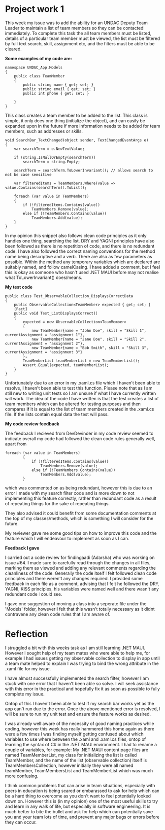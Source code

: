 # Project work 1

This week my issue was to add the ability for an UNDAC Deputy Team Leader to maintain a list of team members so they can be contacted immediately. To complete this task the all team members must be listed, details of a particular team member must be viewed, the list must be filtered by full text search, skill, assignment etc, and the filters must be able to be cleared.

__Some examples of my code are:__

```
namespace UNDAC_App.Models
{
    public class TeamMember
    {
        public string name { get; set; }
        public string email { get; set; }
        public int phone { get; set; }

    }
}
```
This class creates a team member to be added to the list. This class is simple, it only does one thing (initialize the object), and can easily be expanded upon in the future if more information needs to be added for team members, such as addresses or skills.

```
void SearchBar_TextChanged(object sender, TextChangedEventArgs e)
{
	var searchTerm = e.NewTextValue;

	if (string.IsNullOrEmpty(searchTerm))
		searchTerm = string.Empty;

	searchTerm = searchTerm.ToLowerInvariant(); // allows search to not be case sensitive

	var filteredItems = TeamMembers.Where(value => value.Contains(searchTerm)).ToList();

	foreach (var value in TeamMembers)
	{
		if (!filteredItems.Contains(value))
			TeamMembers.Remove(value);
		else if (!TeamMembers.Contains(value))
			TeamMembers.Add(value);
	}
}
```
In my opinion this snippet also follows clean code principles as it only handles one thing, searching the list. DRY and YAGNI principles have also been followed as there is no repetition of code, and there is no redundant code. 
I have also followed the correct naming conventions for the method name being descriptive and a verb. There are also as few parameters as possible. Within the method any temporary variables which are declared are suitably named, and follow camelCasing. I have added a comment, but I feel this is okay as someone who hasn't used .NET MAUI before may not realise what ToLowerInvariant() does/means.

__My test code__

```
public class Test_ObservableCollection_DisplaysCorrectData
{
    public ObservableCollection<TeamMember> expected { get; set; }
    [Fact]    
    public void Test_ListDisplaysCorrect()
    {
        expected = new ObservableCollection<TeamMember>
        {
            new TeamMember{name = "John Doe", skill = "Skill 1", currentAssignment = "assignment 1"},
            new TeamMember{name = "Jane Doe", skill = "Skill 2", currentAssignment = "assignment 2"},
            new TeamMember{name = "Bob Smith", skill = "Skill 3", currentAssignment = "assignment 3"}
        };
        TeamMemberList teamMemberList = new TeamMemberList();
        Assert.Equal(expected, teamMemberList);
    }
}
```

Unfortunately due to an error in my .xaml.cs file which I haven't been able to resolve, I haven't been able to test this function. Please note that as I am still new to writing unit tests so I am unsure if what I have currently written will work. The idea of the code I have written is that the test creates a list of team members which can be altered for testing purposes and then compares if it is equal to the list of team members created in the .xaml.cs file. If the lists contain equal data the test will pass. 

__My code review feedback__

The feedback I recieved from DevDevinder in my code review seemed to indicate overall my code had followed the clean code rules generally well, apart from 

```
foreach (var value in TeamMembers)
		{
			if (!filteredItems.Contains(value))
				TeamMembers.Remove(value);
			else if (!TeamMembers.Contains(value))
				TeamMembers.Add(value);
		}
```
which was commented on as being redundant, however this is due to an error I made with my search filter code and is more down to not implementing this feature correctly, rather than redundant code as a result of repeating things for the sake of repeating things. 

They also advised it could benefit from some documentation comments at the top of my classes/methods, which is something I will consider for the future.

My reviewer gave me some good tips on how to improve this code and the feature which I will endeavour to implement as soon as I can.

__Feedback I gave__

I carried out a code review for findingaadi (Adarsha) who was working on issue #64. I made sure to carefully read through the changes in all files, marking them as viewed and adding any relevant comments regarding the cleanliness of the code. Generally the code itself I felt followed clean code principles and there weren't any changes required. I provided some feedback in each file as a comment, advising that I felt he followed the DRY, YAGNI, KISS principles, his variables were named well and there wasn't any redundant code I could see. 

I gave one suggestion of moving a class into a seperate file under the 'Models' folder, however I felt that this wasn't totally necessary as it didnt contravene any clean code rules that I am aware of. 


# Reflection

I struggled a bit with this weeks task as I am still learning .NET MAUI. However I sought help of my team mates who were able to help me, for example I had issues getting my observable collection to display in app until a team mate helped to explain I was trying to bind the wrong attribute in the .xaml file for my issue.

I have almost successfully implemented the search filter, however I am stuck with one error that I haven't been able so solve. I will seek assistance with this error in the practical and hopefully fix it as soon as possible to fully complete my issue.

Ontop of this I haven't been able to test if my search bar works yet as the app can't run due to the error. Once the above mentioned error is resolved, I will be sure to run my unit test and ensure the feature works as desired.

I was already well aware of the necessity of good naming practices while coding, however this week has really hammered this home again as there were a few times I was finding myself getting confused about which variables to use where between the .xaml and .xaml.cs files, ontop of learning the syntax of C# in the .NET MAUI environment. I had to rename a couple of variables, for example: My .NET MAUI content page files are named TeamMemberList, my class for initializing the list is called TeamMember, and the name of the list (observable collection) itself is TeamMembersCollection, however initially they were all named teamMember, TeamMembersList and TeamMemberList which was much more confusing.

I think common problems that can arise in team situations, especially with peers in education is being scared or embarassed to ask for help which can be a hard thing to overcome as you don't want to feel potentially looked down on. However this is (in my opinion) one of the most useful skills to try and learn in any walk of life, but especially in software engineering. It is much better to bite the bullet and ask for help which can potentially save you and your team lots of time, and prevent any major bugs or errors before they can occur. 

